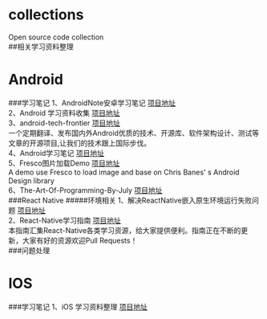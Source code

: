 # collections
Open source code collection<br>
##相关学习资料整理
# Android
###学习笔记
1、AndroidNote安卓学习笔记  [项目地址](https://github.com/GcsSloop/AndroidNote) <br>
2、Android 学习资料收集  [项目地址](https://github.com/Freelander/Android_Data) <br>
3、android-tech-frontier  [项目地址](https://github.com/hehonghui/android-tech-frontier) <br>
一个定期翻译、发布国内外Android优质的技术、开源库、软件架构设计、测试等文章的开源项目,让我们的技术跟上国际步伐。<br>
4、Android学习笔记  [项目地址](https://github.com/CharonChui/AndroidNote) <br>
5、Fresco图片加载Demo   [项目地址](https://github.com/06peng/FrescoDemo) <br>
A demo use Fresco to load image and base on Chris Banes' s Android Design library<br>
6、The-Art-Of-Programming-By-July   [项目地址](https://github.com/julycoding/The-Art-Of-Programming-By-July) <br>
###React Native
#####环境相关
1、解决ReactNative嵌入原生环境运行失败问题  [项目地址](https://github.com/Kennytian/embedded) <br>
2、React-Native学习指南  [项目地址](https://github.com/ele828/react-native-guide) <br>
本指南汇集React-Native各类学习资源，给大家提供便利。指南正在不断的更新，大家有好的资源欢迎Pull Requests！ <br>
###问题处理
# IOS
###学习笔记
1、iOS 学习资料整理  [项目地址](https://github.com/Aufree/trip-to-iOS) <br>

